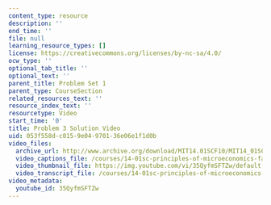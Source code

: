 ```yaml
---
content_type: resource
description: ''
end_time: ''
file: null
learning_resource_types: []
license: https://creativecommons.org/licenses/by-nc-sa/4.0/
ocw_type: ''
optional_tab_title: ''
optional_text: ''
parent_title: Problem Set 1
parent_type: CourseSection
related_resources_text: ''
resource_index_text: ''
resourcetype: Video
start_time: '0'
title: Problem 3 Solution Video
uid: 053f558d-c015-9e04-9701-36e06e1f1d0b
video_files:
  archive_url: http://www.archive.org/download/MIT14.01SCF10/MIT14_01SCF10_problem_1-3_300k.mp4
  video_captions_file: /courses/14-01sc-principles-of-microeconomics-fall-2011/1e55eeb0dfe35b13baf126fb92b97f1e_35QyfmSFTZw.vtt
  video_thumbnail_file: https://img.youtube.com/vi/35QyfmSFTZw/default.jpg
  video_transcript_file: /courses/14-01sc-principles-of-microeconomics-fall-2011/4589724e550aac9075e2494b70fc24cc_35QyfmSFTZw.pdf
video_metadata:
  youtube_id: 35QyfmSFTZw
---
```

